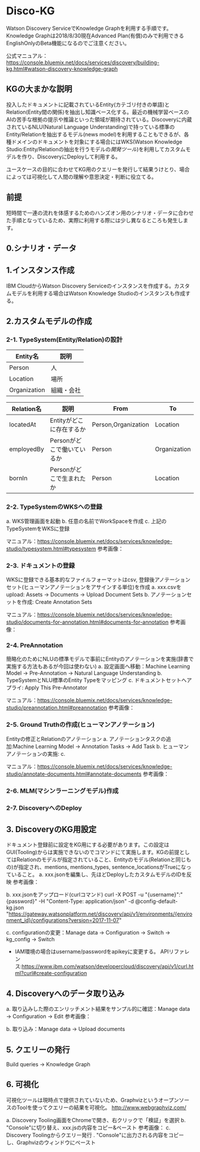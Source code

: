 # Disco-KG
Watson Discovery ServiceでKnowledge Graphを利用する手順です。Knowledge Graphは2018/8/30現在Advanced Plan(有償)のみで利用できるEnglishOnlyのBeta機能になるのでご注意ください。

公式マニュアル：https://console.bluemix.net/docs/services/discovery/building-kg.html#watson-discovery-knowledge-graph


## KGの大まかな説明
投入したドキュメントに記載されているEntity(カテゴリ付きの単語)とRelation(Entity間の関係)を抽出し知識ベース化する。最近の機械学習ベースのAIの苦手な根拠の提示や推論といった領域が期待されている。Discoveryに内蔵されているNLU(Natural Language Understanding)で持っている標準のEntity/Relationを抽出するモデル(news model)を利用することもできるが、各種ドメインのドキュメントを対象にする場合にはWKS(Watson Knowledge Studio:Entity/Relationの抽出を行うモデルの*開発ツール*)を利用してカスタムモデルを作り、DiscoveryにDeployして利用する。

ユースケースの目的に合わせてKG用のクエリーを発行して結果うけとり、場合によっては可視化して人間の理解や意思決定・判断に役立てる。


## 前提
短時間で一連の流れを体感するためのハンズオン用のシナリオ・データに合わせた手順となっているため、実際に利用する際には少し異なるところも発生します。


## 0.シナリオ・データ


## 1.インスタンス作成
IBM CloudからWatson Discovery Serviceのインスタンスを作成する。カスタムモデルを利用する場合はWatson Knowledge Studioのインスタンスも作成する。


## 2.カスタムモデルの作成
### 2-1. TypeSystem(Entity/Relation)の設計
| Entity名 | 説明 |
----|---- 
| Person | 人 |
| Location | 場所 |
| Organization | 組織・会社 |


| Relation名 | 説明 | From | To |
----|----|----|---- 
| locatedAt | Entityがどこに存在するか | Person,Organization | Location |
| employedBy | Personがどこで働いているか | Person | Organization |
| bornIn | Personがどこで生まれたか | Person | Location |


### 2-2. TypeSystemのWKSへの登録
a. WKS管理画面を起動
b. 任意の名前でWorkSpaceを作成
c. 上記のTypeSystemをWKSに登録

マニュアル：https://console.bluemix.net/docs/services/knowledge-studio/typesystem.html#typesystem
参考画像：


### 2-3. ドキュメントの登録
WKSに登録できる基本的なファイルフォーマットはcsv, 登録後アノテーションセット(ヒューマンアノテーションをアサインする単位)を作成
a. xxx.csvをupload: Assets -> Documents -> Upload Document Sets
b. アノテーションセットを作成: Create Annotation Sets

マニュアル：https://console.bluemix.net/docs/services/knowledge-studio/documents-for-annotation.html#documents-for-annotation
参考画像：


### 2-4. PreAnnotation
簡略化のためにNLUの標準モデルで事前にEntityのアノテーションを実施(辞書で実施する方法もあるが今回は使わない)
a. 設定画面へ移動：Machine Learning Model -> Pre-Annotation -> Natural Language Understanding
b. TypeSystemとNLU標準のEntity Typeをマッピング
c. ドキュメントセットへアプライ: Apply This Pre-Annotator

マニュアル：https://console.bluemix.net/docs/services/knowledge-studio/preannotation.html#preannotation
参考画像：


### 2-5. Ground Truthの作成(ヒューマンアノテーション)
Entityの修正とRelationのアノテーション
a. アノテーションタスクの追加:Machine Learning Model -> Annotation Tasks -> Add Task
b. ヒューマンアノテーションの実施:
c. 

マニュアル：https://console.bluemix.net/docs/services/knowledge-studio/annotate-documents.html#annotate-documents
参考画像：


### 2-6. MLM(マシンラーニングモデル)作成



### 2-7. DiscoveryへのDeploy



## 3. DiscoveryのKG用設定
ドキュメント登録前に設定をKG用にする必要があります。この設定はGUI(Tooling)からは実施できないのでコマンドにて実施します。KGの前提としてはRelationのモデルが指定されていること、Entityのモデル(Relationと同じもの)が指定され、mentions, mentions_types, sentence_locationsがTrueになっていること。
a. xxx.jsonを編集し、先ほどDeployしたカスタムモデルのIDを反映
参考画像：

b. xxx.jsonをアップロード(curlコマンド)
curl -X POST -u "{username}":"{password}" -H "Content-Type: application/json" -d @config-default-kg.json "https://gateway.watsonplatform.net/discovery/api/v1/environments/{environment_id}/configurations?version=2017-11-07"

c. configurationの変更：Manage data -> Configuration -> Switch -> kg_config -> Switch


* IAM環境の場合はusername/passwordをapikeyに変更する。
APIリファレンス:https://www.ibm.com/watson/developercloud/discovery/api/v1/curl.html?curl#create-configuration


## 4. Discoveryへのデータ取り込み
a. 取り込みした際のエンリッチメント結果をサンプル的に確認：Manage data -> Configuration -> Edit
参考画像：

b. 取り込み：Manage data -> Upload documents


## 5. クエリーの発行
Build queries -> Knowledge Graph



## 6. 可視化
可視化ツールは現時点で提供されていないため、GraphvizというオープンソースのToolを使ってクエリーの結果を可視化。
http://www.webgraphviz.com/

a. Discovery Tooling画面をChromeで開き、右クリックで「検証」を選択
b. "Console"に切り替え、xxx.jsの内容をコピー&ペースト
参考画像：
c. Discovery Toolingからクエリー発行
. "Console"に出力される内容をコピーし、Graphvizのウィンドウにペースト

